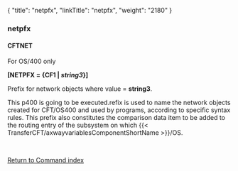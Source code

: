 {
    "title": "netpfx",
    "linkTitle": "netpfx",
    "weight": "2180"
}<span id="netpfx"></span>

### netpfx

#### CFTNET

For OS/400 only

**[NETPFX = {<span class="underline">CF1</span> &#124; *string3*}]**

Prefix for network objects where value = ****string3****.

This p400 is going to be executed.refix is used to name the network
objects created for CFT/OS400 and used by programs, according to specific
syntax rules. This prefix also constitutes the comparison data item to
be added to the routing entry of the subsystem on which {{< TransferCFT/axwayvariablesComponentShortName  >}}/OS.

 

[Return to Command index](../../)
